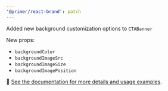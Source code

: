 ```yaml
---
'@primer/react-brand': patch
---
```


Added new background customization options to `CTABanner`

New props:

- `backgroundColor`
- `backgroundImageSrc`
- `backgroundImageSize`
- `backgroundImagePosition`

:link: [See the documentation for more details and usage examples](https://primer.style/brand/components/CTABanner/react/).
